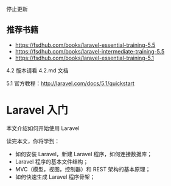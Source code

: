 停止更新

## 推荐书籍 
* https://fsdhub.com/books/laravel-essential-training-5.5
* https://fsdhub.com/books/laravel-intermediate-training-5.5
* https://fsdhub.com/books/laravel-essential-training-5.1

4.2 版本请看 4.2.md 文档

5.1 官方教程：http://laravel.com/docs/5.1/quickstart

# Laravel 入门

本文介绍如何开始使用 Laravel

读完本文，你将学到：  
* 如何安装 Laravel，新建 Laravel 程序，如何连接数据库；  
* Laravel 程序的基本文件结构；
* MVC（模型，视图，控制器）和 REST 架构的基本原理；  
* 如何快速生成 Laravel 程序骨架；
